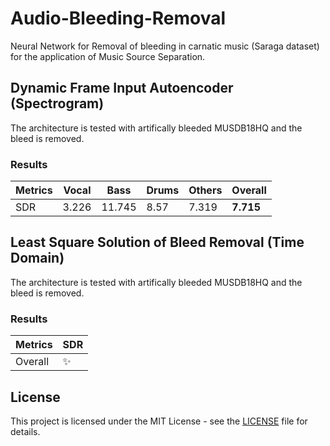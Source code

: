 # Audio-Bleeding-Removal
Neural Network for Removal of bleeding in carnatic music (Saraga dataset) for the application of Music Source Separation.

## Dynamic Frame Input Autoencoder (Spectrogram)
The architecture is tested with artifically bleeded MUSDB18HQ and the bleed is removed.
### Results
| Metrics | Vocal | Bass | Drums | Others | Overall |
|------|-----|-----|-----|-----|-----|
|SDR| 3.226 | 11.745 | 8.57 | 7.319 | __7.715__ |


## Least Square Solution of Bleed Removal (Time Domain)
The architecture is tested with artifically bleeded MUSDB18HQ and the bleed is removed.
### Results
| Metrics | SDR |
|------|-----|
|Overall| ✨ |

## License

This project is licensed under the MIT License - see the [LICENSE]() file for details.
